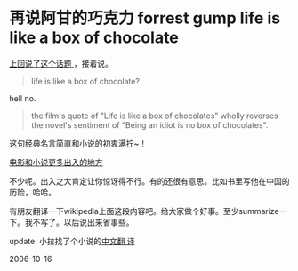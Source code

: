 # 再说阿甘的巧克力 forrest gump life is like a box of chocolate

[上回说了这个话题 ](http://pengyou.rijiben.org/node/430)，接着说。

> life is like a box of chocolate?

hell no. 


> the film's quote of "Life is like a box of chocolates" wholly reverses the novel's sentiment of "Being an idiot is no box of chocolates".

这句经典名言简直和小说的初衷满拧~！

[电影和小说更多出入的地方](http://en.wikipedia.org/wiki/Forrest_gump#Differences_from_the_novel )

不少呢。出入之大肯定让你惊讶得不行。有的还很有意思。比如书里写他在中国的历险，哈哈。

有朋友翻译一下wikipedia上面这段内容吧。给大家做个好事。至少summarize一下。我不写了。以后说出来省事些。

update: 小拉找了个小说的[中文翻
译 ](http://pengyou.rijiben.org/node/431#comment-483)

2006-10-16